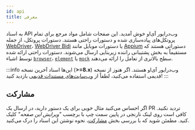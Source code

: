 ```yaml
---
id: api
title: معرفی
---
```


به اسناد API وب‌درایور آی‌او خوش آمدید. این صفحات شامل مواد مرجع برای تمام پروتکل‌های پیاده‌سازی شده و دستورات راحتی هستند. دستورات پروتکل، از جمله [WebDriver](/docs/api/webdriver)، [WebDriver Bidi](/docs/api/webdriverBidi) یا دستورات موبایل مانند [Appium](http://appium.io) دستوراتی هستند که مستقیماً به بخش پشتیبانی راننده زیربنایی ارسال می‌شوند. دستورات راحتی ارائه شده توسط اشیاء [`browser`](/docs/api/browser)، [`element`](/docs/api/element) یا [`mock`](/docs/api/mock) سطح بالاتری از تعامل را ارائه می‌دهند.

:::info
این‌ها اسناد آخرین نسخه (__>=8.x__) وب‌درایور آی‌او هستند. اگر هنوز از نسخه قدیمی استفاده می‌کنید، لطفاً از [وب‌سایت‌های مستندات قدیمی](/versions) بازدید کنید!
:::

## مشارکت

اگر احساس می‌کنید مثال خوبی برای یک دستور دارید، در ارسال یک PR تردید نکنید. کافی است روی لینک نارنجی در پایین سمت چپ با برچسب _"ویرایش این صفحه"_ کلیک کنید. مطمئن شوید که با بررسی بخش [مشارکت](https://github.com/webdriverio/webdriverio/blob/main/CONTRIBUTING.md)، نحوه نوشتن این اسناد را درک می‌کنید.